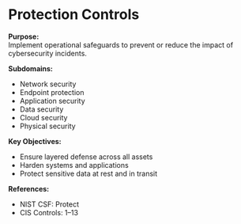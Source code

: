 # Protection Controls
**Purpose:**  
Implement operational safeguards to prevent or reduce the impact of cybersecurity incidents.

**Subdomains:**  
- Network security  
- Endpoint protection  
- Application security  
- Data security  
- Cloud security  
- Physical security

**Key Objectives:**  
- Ensure layered defense across all assets  
- Harden systems and applications  
- Protect sensitive data at rest and in transit

**References:**  
- NIST CSF: Protect  
- CIS Controls: 1–13  

